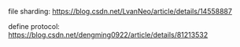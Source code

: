 file sharding: https://blog.csdn.net/LvanNeo/article/details/14558887

define protocol: https://blog.csdn.net/dengming0922/article/details/81213532



